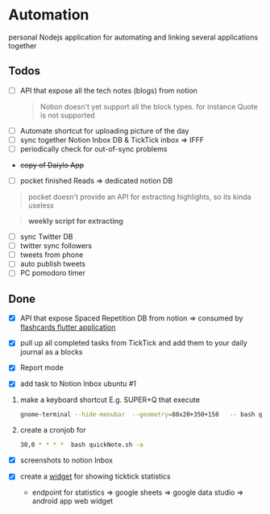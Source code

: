 # Automation

personal Nodejs application for automating and linking several applications together

## Todos

- [ ] API that expose all the tech notes (blogs) from notion
  > Notion doesn't yet support all the block types. for instance Quote is not supported  
- [ ]  Automate shortcut for uploading picture of the day
- [ ]  sync together Notion Inbox DB & TickTick inbox ⇒ IFFF
  - [ ]  periodically check for out-of-sync problems
- ~~copy of Daiylo App~~
- [ ]  pocket finished Reads ⇒ dedicated notion DB

  > pocket doesn't provide an API for extracting highlights, so its kinda useless
 
  > **weekly script for extracting**

- [ ]  sync Twitter DB
  - [ ]  twitter sync followers
  - [ ]  tweets from phone
  - [ ]  auto publish tweets
- [ ]  PC pomodoro timer

## Done

- [X] API that expose Spaced Repetition DB from notion => consumed by [flashcards flutter application](https://github.com/nabildroid/flashcards)

- [x]  pull up all completed tasks from TickTick and add them to your daily journal as a blocks

- [X]  Report mode

- [x]  add task to Notion Inbox ubuntu #1
  1. make a keyboard shortcut E.g. SUPER+Q that execute

      ```bash
      gnome-terminal --hide-menubar  --geometry=80x20+350+150   -- bash quickNote.sh
      ```

  2. create a cronjob for

      ```bash
      30,0 * * * *  bash quickNote.sh -a
      ```


- [x]  screenshots to notion Inbox

- [x] create a [widget](https://datastudio.google.com/embed/reporting/d58d54aa-5a25-4392-bdaf-b80d3e3f45b7/page/tfcbC) for showing ticktick statistics
  - endpoint for statistics => google sheets => google data studio => android app web widget
